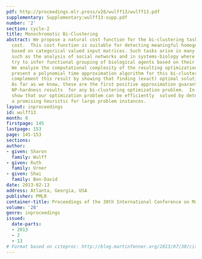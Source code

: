 ```yaml
---
pdf: http://proceedings.mlr.press/v28/wulff13/wulff13.pdf
supplementary: Supplementary:wulff13-supp.pdf
number: '2'
section: cycle-2
title: Monochromatic Bi-Clustering
abstract: We propose a natural cost function for the bi-clustering task, the monochromatic
  cost.  This cost function is suitable for detecting meaningful homogeneous bi-clusters
  based on categorical valued input matrices. Such tasks arise in many applications,
  such as the analysis of social networks and in systems-biology where researchers
  try to infer functional grouping of biological agents based on their pairwise interactions.
  We analyze the computational complexity of the resulting optimization problem. We
  present a polynomial time approximation algorithm for this bi-clustering task and
  complement this result by showing that finding (exact) optimal solutions is NP-hard.
  As far as we know, these are the first positive approximation guarantees  and formal
  NP-hardness results  for any bi-clustering optimization problem.  In addition, we
  show that our optimization problem can be efficiently  solved by deterministic annealing,  yielding
  a promising heuristic for large problem instances.
layout: inproceedings
id: wulff13
month: 0
firstpage: 145
lastpage: 153
page: 145-153
sections: 
author:
- given: Sharon
  family: Wulff
- given: Ruth
  family: Urner
- given: Shai
  family: Ben-David
date: 2013-02-13
address: Atlanta, Georgia, USA
publisher: PMLR
container-title: Proceedings of the 30th International Conference on Machine Learning
volume: '28'
genre: inproceedings
issued:
  date-parts:
  - 2013
  - 2
  - 13
# Format based on citeproc: http://blog.martinfenner.org/2013/07/30/citeproc-yaml-for-bibliographies/
---
```

